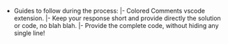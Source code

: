 - Guides to follow during the process:
   |- Colored Comments vscode extension.
   |- Keep your response short and provide directly the solution or code, no blah blah.
   |- Provide the complete code, without hiding any single line!